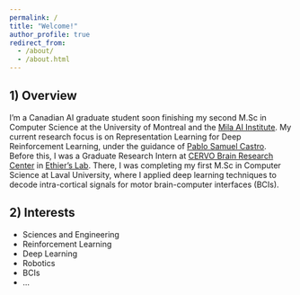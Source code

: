 ```yaml
---
permalink: /
title: "Welcome!"
author_profile: true
redirect_from: 
  - /about/
  - /about.html
---
```


## 1) Overview 

I’m a Canadian AI graduate student soon finishing my second M.Sc in Computer Science at the University of Montreal and the [Mila AI Institute](https://mila.quebec/en). My current research focus is on Representation Learning for Deep Reinforcement Learning, under the guidance of [Pablo Samuel Castro](https://mila.quebec/en/pablo-samuel-castro?page=0%2C%2C0). Before this, I was a Graduate Research Intern at [CERVO Brain Research Center](https://cervo.ulaval.ca/en) in [Ethier’s Lab](https://scholar.google.ca/citations?user=9CzYcbAAAAAJ&hl=en). There, I was completing my first M.Sc in Computer Science at Laval University, where I applied deep learning techniques to decode intra-cortical signals for motor brain-computer interfaces (BCIs).
 


## 2) Interests 

- Sciences and Engineering
- Reinforcement Learning
- Deep Learning
- Robotics
- BCIs
- ...

